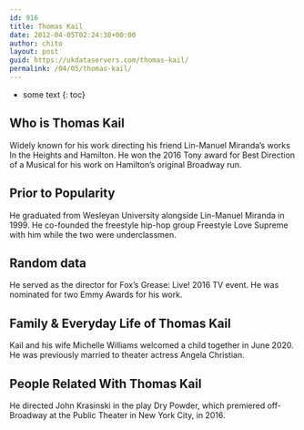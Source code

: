 ```yaml
---
id: 916
title: Thomas Kail
date: 2012-04-05T02:24:38+00:00
author: chito
layout: post
guid: https://ukdataservers.com/thomas-kail/
permalink: /04/05/thomas-kail/
---
```


* some text
{: toc}
          
          
## Who is  Thomas Kail
                  
                  
                  
Widely known for his work directing his friend Lin-Manuel Miranda&#8217;s works In the Heights and Hamilton. He won the 2016 Tony award for Best Direction of a Musical for his work on Hamilton&#8217;s original Broadway run.
                  
                
                
                
## Prior to Popularity 
                  
                  
                  
He graduated from Wesleyan University alongside Lin-Manuel Miranda in 1999. He co-founded the freestyle hip-hop group Freestyle Love Supreme with him while the two were underclassmen.
                  
                
                
                
## Random data 
                  
                  
                  
He served as the director for Fox&#8217;s Grease: Live! 2016 TV event. He was nominated for two Emmy Awards for his work.
                  
                
                
                
## Family & Everyday Life of Thomas Kail
                  
                  
                  
Kail and his wife Michelle Williams welcomed a child together in June 2020. He was previously married to theater actress Angela Christian. 
                  
                
                
                
## People Related With  Thomas Kail
                  
                  
                  
He directed John Krasinski in the play Dry Powder, which premiered off-Broadway at the Public Theater in New York City, in 2016.
                  
                
              
            
          
          
          
    
    
  
